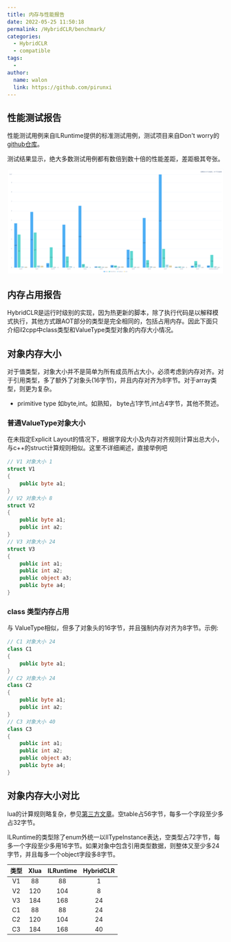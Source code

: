 ```yaml
---
title: 内存与性能报告
date: 2022-05-25 11:50:18
permalink: /HybridCLR/benchmark/
categories:
  - HybridCLR
  - compatible
tags:
  - 
author: 
  name: walon
  link: https://github.com/pirunxi
---
```


## 性能测试报告

性能测试用例来自ILRuntime提供的标准测试用例，测试项目来自Don't worry的[github仓库](https://github.com/eelgame/HybridCLR_trial_quick_integrate)。

测试结果显示，绝大多数测试用例都有数倍到数十倍的性能差距，差距极其夸张。

![测试报告](/img/HybridCLR/benchmark.png)


## 内存占用报告

HybridCLR是运行时级别的实现，因为热更新的脚本，除了执行代码是以解释模式执行，其他方式跟AOT部分的类型是完全相同的，包括占用内存。因此下面只介绍il2cpp中class类型和ValueType类型对象的内存大小情况。

## 对象内存大小

对于值类型，对象大小并不是简单为所有成员所占大小，必须考虑到内存对齐。对于引用类型，多了额外了对象头(16字节)，并且内存对齐为8字节。对于array类型，则更为复杂。

- primitive type 如byte,int。如熟知， byte占1字节,int占4字节，其他不赘述。

### 普通ValueType对象大小

在未指定Explicit Layout的情况下，根据字段大小及内存对齐规则计算出总大小，与c++的struct计算规则相似。这里不详细阐述，直接举例吧

```csharp
// V1 对象大小 1
struct V1
{
    public byte a1;
}
// V2 对象大小 8
struct V2
{
    public byte a1;
    public int a2;
}
// V3 对象大小 24
struct V3
{
    public int a1;
    public int a2;
    public object a3;
    public byte a4;
}
```

### class 类型内存占用

与 ValueType相似，但多了对象头的16字节，并且强制内存对齐为8字节。示例:

```csharp
// C1 对象大小 24
class C1
{
    public byte a1;
}
// C2 对象大小 24
class C2
{
    public byte a1;
    public int a2;
}
// C3 对象大小 40
class C3
{
    public int a1;
    public int a2;
    public object a3;
    public byte a4;
}
```

## 对象内存大小对比

lua的计算规则略复杂，参见[第三方文章](https://www.linuxidc.com/Linux/2018-10/154971.htm)。空table占56字节，每多一个字段至少多占32字节。

ILRuntime的类型除了enum外统一以IlTypeInstance表达，空类型占72字节，每多一个字段至少多用16字节。如果对象中包含引用类型数据，则整体又至少多24字节，并且每多一个object字段多8字节。

|类型 | Xlua | ILRuntime | HybridCLR |
|:---:|:---:|:---:|:---:|
|V1|88| 88 | 1|
|V2|120|104|8|
|V3|184|168|24|
|C1|88| 88 | 24|
|C2|120|104|24|
|C3|184|168|40|
